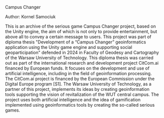 Campus Changer

Author: Kornel Samociuk

This is an archive of the serious game Campus Changer project, based on the Unity engine, the aim of which is not only to provide entertainment, but above all to convey a certain message to users. This project was part of diploma thesis "Development of a “Campus Changer” geoinformatics application using the Unity game engine and supporting social geoparticipation" defended in 2024 in Faculty of Geodesy and Cartography of the Warsaw University of Technology.
This diploma thesis was carried out as part of the international research and development project CitCom.ai financed by European funds. It focuses on the development and use of artificial intelligence, including in the field of geoinformation processing. The CitCom.ai project is financed by the European Commission under the Digital Europe program [S1]. The Warsaw University of Technology, as a partner of this project, implements its ideas by creating geoinformation tools supporting the vision of revitalization of the WUT central campus. The project uses both artificial intelligence and the idea of gamification implemented using geoinformatics tools by creating the so-called serious games.
